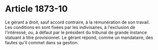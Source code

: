 # Article 1873-10

Le gérant a droit, sauf accord contraire, à la rémunération de son travail. Les conditions en sont fixées par les indivisaires, à l'exclusion de l'intéressé, ou, à défaut par le président du tribunal de grande instance statuant à titre provisionnel.   Le gérant répond, comme un mandataire, des fautes qu'il commet dans sa gestion.